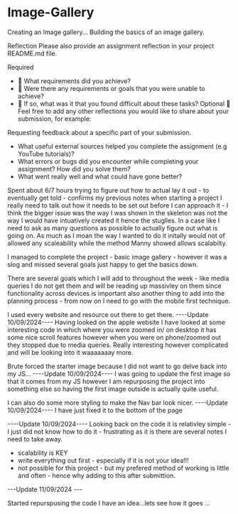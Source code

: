 # Image-Gallery

Creating an Image gallery... Building the basics of an image gallery.

Reflection
Please also provide an assignment reflection in your project README.md file.

Required

- 🎯 What requirements did you achieve?
- 🎯 Were there any requirements or goals that you were unable to achieve?
- 🎯 If so, what was it that you found difficult about these tasks?
  Optional
  🏹 Feel free to add any other reflections you would like to share about your submission, for example:

Requesting feedback about a specific part of your submission.

- What useful external sources helped you complete the assignment (e.g YouTube tutorials)?
- What errors or bugs did you encounter while completing your assignment? How did you solve them?
- What went really well and what could have gone better?

Spent about 6/7 hours trying to figure out how to actual lay it out - to eventually get told - confirms my previous notes when starting a project I really need to talk out how it needs to be set out before I can approach it - I think the bigger issue was the way I was shown in the skeleton was not the way I would have intuatively created it hence the stuglles. In a case like I need to ask as many questions as possible to actually figure out what is going on. As much as I moan the way I wanted to do it initally would not of allowed any scaleability while the method Manny showed allows scalabilty.

I managed to complete the project - basic image gallery - however it was a slog and missed several goals just happy to get the basics down.

There are several goals which I will add to throughout the week - like media queries I do not get them and will be reading up massivley on them since functionality across devices is important also another thing to add into the planning process - from now on I need to go with the mobile first technique.

I used every website and resource out there to get there. ----Update 10/09/2024---- Having looked on the apple website I have looked at some interesting code in which where you were zoomed in/ on desktop it has some nice scroll features however when you were on phone/zoomed out they stopped due to media queries. Really interesting however complicated and will be looking into it waaaaaaay more.

Brute forced the starter image because I did not want to go delve back into my JS... ----Update 10/09/2024---- I was going to update the first image so that it comes from my JS however I am repurposing the project into something else so having the first image outside is actually quite useful.

I can also do some more styling to make the Nav bar look nicer. ----Update 10/09/2024---- I have just fixed it to the bottom of the page

----Update 10/09/2024---- Looking back on the code it is relativley simple - I just did not know how to do it - frustrating as it is there are several notes I need to take away.

- scalability is KEY
- write everything out first - especially if it is not your idea!!!
- not possible for this project - but my prefered method of working is little and often - hence why adding to this after submittion.

---Update 11/09/2024 ---

Started repurspusing the code I have an idea...lets see how it goes ...
